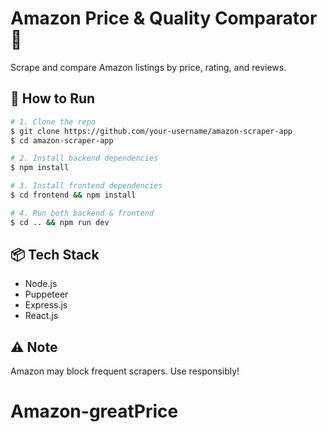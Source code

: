 # Amazon Price & Quality Comparator 🛒

Scrape and compare Amazon listings by price, rating, and reviews.

## 🚀 How to Run

```bash
# 1. Clone the repo
$ git clone https://github.com/your-username/amazon-scraper-app
$ cd amazon-scraper-app

# 2. Install backend dependencies
$ npm install

# 3. Install frontend dependencies
$ cd frontend && npm install

# 4. Run both backend & frontend
$ cd .. && npm run dev
```

## 📦 Tech Stack
- Node.js
- Puppeteer
- Express.js
- React.js

## ⚠️ Note
Amazon may block frequent scrapers. Use responsibly!
# Amazon-greatPrice
